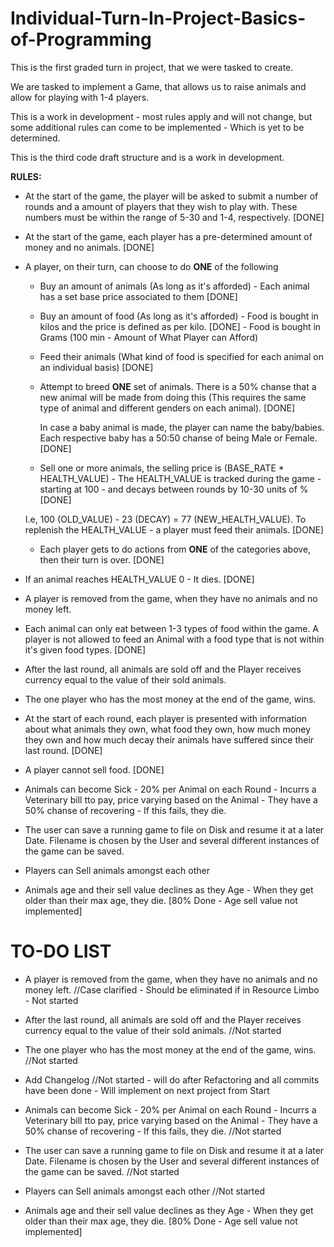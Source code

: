 # Individual-Turn-In-Project-Basics-of-Programming
This is the first graded turn in project, that we were tasked to create.

We are tasked to implement a Game, that allows us to raise animals 
and allow for playing with 1-4 players.

This is a work in development - most rules apply and will not change, but some additional
rules can come to be implemented - Which is yet to be determined.

This is the third code draft structure and is a work in development.

**RULES:**

- At the start of the game, the player will be asked to submit a number of rounds
and a amount of players that they wish to play with. These numbers must be within the range of 5-30 and 1-4, 
  respectively. [DONE]
  
- At the start of the game, each player has a pre-determined amount of money and no animals. [DONE]

- A player, on their turn, can choose to do **ONE** of the following
    
    - Buy an amount of animals (As long as it's afforded) - Each animal has a set 
      base price associated to them [DONE]
    
    - Buy an amount of food (As long as it's afforded) - Food is bought in kilos
    and the price is defined as per kilo. [DONE] - Food is bought in Grams (100 min - Amount of What Player can Afford)
    
    - Feed their animals (What kind of food is specified for each animal on an individual basis) [DONE]
    
    - Attempt to breed **ONE** set of animals. There is a 50% chanse that a new animal will be
    made from doing this (This requires the same type of animal and different genders on each animal). [DONE]
      
      In case a baby animal is made, the player can name the baby/babies. Each respective
    baby has a 50:50 chanse of being Male or Female. [DONE]
      
    - Sell one or more animals, the selling price is (BASE_RATE * HEALTH_VALUE) - The HEALTH_VALUE 
    is tracked during the game - starting at 100 - and decays between rounds by 10-30 units of % [DONE]
    
     I.e, 100 (OLD_VALUE) - 23 (DECAY) = 77 (NEW_HEALTH_VALUE). To replenish the
      HEALTH_VALUE - a player must feed their animals. [DONE]
      
    - Each player gets to do actions from **ONE** of the categories above, then their turn is over. [DONE]
    
- If an animal reaches HEALTH_VALUE 0 - It dies. [DONE]

- A player is removed from the game, when they have no animals and no money left.

- Each animal can only eat between 1-3 types of food within the game. A player is not allowed to feed an Animal with a 
  food type that is not within it's given food types. [DONE]
  
- After the last round, all animals are sold off and the Player receives currency equal to the value of their sold animals.

- The one player who has the most money at the end of the game, wins.

- At the start of each round, each player is presented with information about what
    animals they own, what food they own, how much money they own and how much decay
    their animals have suffered since their last round. [DONE]
  
- A player cannot sell food. [DONE]

- Animals can become Sick - 20% per Animal on each Round - Incurrs a Veterinary bill tto pay,
  price varying based on the Animal - They have a 50% chanse of recovering - If this fails, they die.
  
- The user can save a running game to file on Disk and resume it at a later Date. Filename is chosen
  by the User and several different instances of the game can be saved.
  
- Players can Sell animals amongst each other

- Animals age and their sell value declines as they Age - When they get older than their max age, they die. [80% Done - Age sell value not implemented]

# TO-DO LIST
          
- A player is removed from the game, when they have no animals and no money left. //Case clarified - Should be eliminated if in Resource Limbo - Not started

- After the last round, all animals are sold off and the Player receives currency equal to the value of their sold animals. //Not started

- The one player who has the most money at the end of the game, wins. //Not started

- Add Changelog //Not started - will do after Refactoring and all commits have been done - Will implement on next project from Start

- Animals can become Sick - 20% per Animal on each Round - Incurrs a Veterinary bill tto pay,
  price varying based on the Animal - They have a 50% chanse of recovering - If this fails, they die. //Not started
  
- The user can save a running game to file on Disk and resume it at a later Date. Filename is chosen
  by the User and several different instances of the game can be saved. //Not started
  
- Players can Sell animals amongst each other //Not started

- Animals age and their sell value declines as they Age - When they get older than their max age, they die. [80% Done - Age sell value not implemented]

